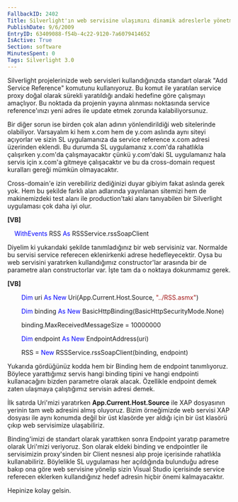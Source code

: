 ```yaml
---
FallbackID: 2402
Title: Silverlight'ın web servisine ulaşımını dinamik adreslerle yönetmek.
PublishDate: 9/6/2009
EntryID: 63409088-f54b-4c22-9120-7a6079414652
IsActive: True
Section: software
MinutesSpent: 0
Tags: Silverlight 3.0
---
```

Silverlight projelerinizde web servisleri kullandığınızda standart
olarak "Add Service Reference" komutunu kullanıyoruz. Bu komut ile
yaratılan service proxy doğal olarak sürekli yaratıldığı andaki hedefine
göre çalışmayı amaçlıyor. Bu noktada da projenin yayına alınması
noktasında service reference'ınızı yeni adres ile update etmek zorunda
kalabiliyorsunuz.

Bir diğer sorun ise birden çok alan adının yönlendirildiği web
sitelerinde olabiliyor. Varsayalım ki hem x.com hem de y.com aslında
aynı siteyi açıyorlar ve sizin SL uygulamanıza da service reference
x.com adresi üzerinden eklendi. Bu durumda SL uygulamanız x.com'da
rahatlıkla çalışırken y.com'da çalışmayacaktır çünkü y.com'daki SL
uygulamanız hala servis için x.com'a gitmeye çalışacaktır ve bu da
cross-domain request kuralları gereği mümkün olmayacaktır.

Cross-domain'e izin verebiliriz dediğinizi duyar gibiyim fakat aslında
gerek yok. Hem bu şekilde farklı alan adlarında yayınlanan sitemizi hem
de makinemizdeki test alanı ile production'taki alanı tanıyabilen bir
Silverlight uygulaması çok daha iyi olur.

**[VB]**

    <span style="color: blue;">WithEvents</span> RSS <span
style="color: blue;">As</span> RSSService.rssSoapClient

Diyelim ki yukarıdaki şekilde tanımladığınız bir web servisiniz var.
Normalde bu servisi service referecen eklenirkenki adrese
hedefleyecektir. Oysa bu web servisini yaratırken kullandığımız
constructor'lar arasında bir de parametre alan constructorlar var. İşte
tam da o noktaya dokunmamız gerek.

**[VB]**

        <span style="color: blue;">Dim</span> uri <span
style="color: blue;">As</span> <span style="color: blue;">New</span>
Uri(App.Current.Host.Source, <span
style="color: #a31515;">"../RSS.asmx"</span>)

        <span style="color: blue;">Dim</span> binding <span
style="color: blue;">As</span> <span style="color: blue;">New</span>
BasicHttpBinding(BasicHttpSecurityMode.None)

        binding.MaxReceivedMessageSize = 10000000

        <span style="color: blue;">Dim</span> endpoint <span
style="color: blue;">As</span> <span style="color: blue;">New</span>
EndpointAddress(uri)

        RSS = <span style="color: blue;">New</span>
RSSService.rssSoapClient(binding, endpoint)

Yukarıda gördüğünüz kodda hem bir Binding hem de endpoint tanımlıyoruz.
Böylece yarattığımız servis hangi binding tipini ve hangi endpointi
kullanacağını bizden parametre olarak alacak. Özellikle endpoint demek
zaten ulaşmaya çalıştığımız servisin adresi demek.

İlk satırda Uri'mizi yaratırken **App.Current.Host.Source** ile XAP
dosyasının yerinin tam web adresini almış oluyoruz. Bizim örneğimizde
web servisi XAP dosyası ile aynı konumda değil bir üst klasörde yer
aldığı için bir üst klasörü çıkıp web servisimize ulaşabiliriz.

Binding'imizi de standart olarak yarattıken sonra Endpoint yaratıp
parametre olarak Uri'mizi veriyoruz. Son olarak eldeki binding ve
endpointler ile servisimizin proxy'sinden bir Client nesnesi alıp proje
içerisinde rahatlıkla kullanabiliriz. Böylelikle SL uygulaması her
açıldığında bulunduğu adrese bakıp ona göre web servisine yönelip sizin
Visual Studio içerisinde service referecen eklerken kullandığınız hedef
adresin hiçbir önemi kalmayacaktır.

Hepinize kolay gelsin.


